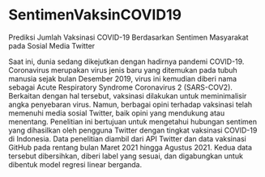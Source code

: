 # SentimenVaksinCOVID19
Prediksi Jumlah Vaksinasi COVID-19 Berdasarkan Sentimen Masyarakat pada Sosial Media Twitter


Saat ini, dunia sedang dikejutkan dengan hadirnya pandemi COVID-19. Coronavirus merupakan virus jenis baru yang ditemukan pada tubuh manusia sejak bulan Desember 2019, virus ini kemudian diberi nama sebagai Acute Respiratory Syndrome Coronavirus 2 (SARS-COV2). Berkaitan dengan hal tersebut, vaksinasi dilakukan untuk meminimalisir angka penyebaran virus. Namun, berbagai opini terhadap vaksinasi telah memenuhi media sosial Twitter, baik opini yang mendukung atau menentang. Penelitian ini bertujuan untuk mengetahui hubungan sentimen yang dihasilkan oleh pengguna Twitter dengan tingkat vaksinasi COVID-19 di Indonesia. Data penelitian diambil dari API Twitter dan data vaksinasi GitHub pada rentang bulan Maret 2021 hingga Agustus 2021. Kedua data tersebut dibersihkan, diberi label yang sesuai, dan digabungkan untuk dibentuk model regresi linear berganda.
